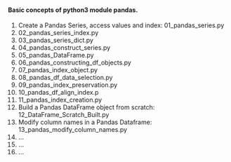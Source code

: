 <h4>Basic concepts of python3 module pandas.</h4>
<ol>
  <li>Create a Pandas Series, access values and index: 01_pandas_series.py</li>
  <li>02_pandas_series_index.py</li>
  <li>03_pandas_series_dict.py</li>
  <li>04_pandas_construct_series.py</li>
  <li>05_pandas_DataFrame.py</li>
  <li>06_pandas_constructing_df_objects.py</li>
  <li>07_pandas_index_object.py</li>
  <li>08_pandas_df_data_selection.py</li>
  <li>09_pandas_index_preservation.py</li>
  <li>10_pandas_df_align_index.p</li>
  <li>11_pandas_index_creation.py</li>
  <li>Build a Pandas DataFrame object from scratch: 12_DataFrame_Scratch_Built.py</li>
  <li>Modify column names in a Pandas Dataframe: 13_pandas_modify_column_names.py</li>
  <li>...</li>
  <li>...</li>
  <li>...</li>
</ol>
